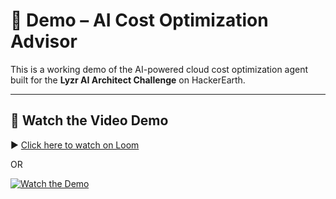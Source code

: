 # 🎥 Demo – AI Cost Optimization Advisor

This is a working demo of the AI-powered cloud cost optimization agent built for the **Lyzr AI Architect Challenge** on HackerEarth.

---

## 🔗 Watch the Video Demo

▶️ [Click here to watch on Loom](https://www.loom.com/share/9409c3e931664bf8a26760308fe16f83?sid=29bfa952-b75a-4cec-b8d8-386daea722c6)

OR

[![Watch the Demo](https://cdn.loom.com/sessions/thumbnails/9409c3e931664bf8a26760308fe16f83-with-play.gif)](https://www.loom.com/share/9409c3e931664bf8a26760308fe16f83?sid=29bfa952-b75a-4cec-b8d8-386daea722c6)

